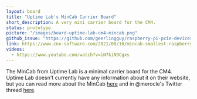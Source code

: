 ```yaml
---
layout: board
title: "Uptime Lab's MinCab Carrier Board"
short_description: A very mini carrier board for the CM4.
status: prototype
picture: "/images/board-uptime-lab-cm4-mincab.png"
github_issue: "https://github.com/geerlingguy/raspberry-pi-pcie-devices/issues/193"
link: https://www.cnx-software.com/2021/08/10/mincab-smallest-raspberry-pi-cm4-carrier-board/
videos:
  - https://www.youtube.com/watch?v=iN7kiN9Cgxs
---
```

The MinCab from Uptime Lab is a minimal carrier board for the CM4. Uptime Lab doesn't currently have any information about it on their website, but you can read more about the MinCab [here](https://www.cnx-software.com/2021/08/10/mincab-smallest-raspberry-pi-cm4-carrier-board/) and in @merocle's Twitter thread [here](https://twitter.com/Merocle/status/1424701350567350276). 
